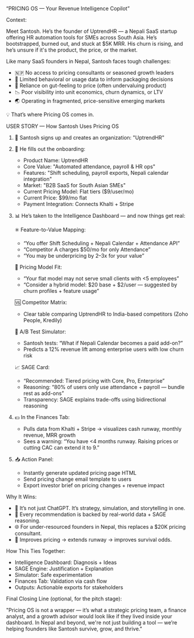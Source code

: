 “PRICING OS — Your Revenue Intelligence Copilot”

Context:

Meet Santosh. He’s the founder of UptrendHR — a Nepali SaaS startup offering HR automation tools for SMEs across South Asia. He’s bootstrapped, burned out, and stuck at $5K MRR. His churn is rising, and he’s unsure if it's the product, the price, or the market.

Like many SaaS founders in Nepal, Santosh faces tough challenges:

- 🇳🇵 No access to pricing consultants or seasoned growth leaders
- 🧠 Limited behavioral or usage data to inform packaging decisions
- 💸 Reliance on gut-feeling to price (often undervaluing product)
- 📉 Poor visibility into unit economics, churn dynamics, or LTV
- 🌏 Operating in fragmented, price-sensitive emerging markets

💡 That’s where Pricing OS comes in.

USER STORY — How Santosh Uses Pricing OS

1. 🎯 Santosh signs up and creates an organization: "UptrendHR"
2. 🧾 He fills out the onboarding:
    - Product Name: UptrendHR
    - Core Value: "Automated attendance, payroll & HR ops"
    - Features: "Shift scheduling, payroll exports, Nepali calendar integration"
    - Market: "B2B SaaS for South Asian SMEs"
    - Current Pricing Model: Flat tiers ($9/user/mo)
    - Current Price: $99/mo flat
    - Payment Integration: Connects Khalti + Stripe
3. 📊 He’s taken to the Intelligence Dashboard — and now things get real:
    
    ✳️ Feature-to-Value Mapping:
    
    - “You offer Shift Scheduling + Nepali Calendar + Attendance API”
    - “Competitor A charges $50/mo for only Attendance”
    - “You may be underpricing by 2–3x for your value”
    
    🔁 Pricing Model Fit:
    
    - “Your flat model may not serve small clients with <5 employees”
    - “Consider a hybrid model: $20 base + $2/user — suggested by churn profiles + feature usage”
    
    🆚 Competitor Matrix:
    
    - Clear table comparing UptrendHR to India-based competitors (Zoho People, Kredily)
    
    🧪 A/B Test Simulator:
    
    - Santosh tests: “What if Nepali Calendar becomes a paid add-on?”
    - Predicts a 12% revenue lift among enterprise users with low churn risk
    
    📈 SAGE Card:
    
    - “Recommended: Tiered pricing with Core, Pro, Enterprise”
    - Reasoning: “80% of users only use attendance + payroll — bundle rest as add-ons”
    - Transparency: SAGE explains trade-offs using bidirectional reasoning
4. 💵 In the Finances Tab:
    - Pulls data from Khalti + Stripe → visualizes cash runway, monthly revenue, MRR growth
    - Sees a warning: “You have <4 months runway. Raising prices or cutting CAC can extend it to 9.”
5. 📥 Action Panel:
    - Instantly generate updated pricing page HTML
    - Send pricing change email template to users
    - Export investor brief on pricing changes + revenue impact

Why It Wins:

- 🧠 It’s not just ChatGPT. It’s strategy, simulation, and storytelling in one.
- 🔎 Every recommendation is backed by real-world data + SAGE reasoning.
- 🌐 For under-resourced founders in Nepal, this replaces a $20K pricing consultant.
- 💸 Improves pricing → extends runway → improves survival odds.

How This Ties Together:

- Intelligence Dashboard: Diagnosis + Ideas
- SAGE Engine: Justification + Explanation
- Simulator: Safe experimentation
- Finances Tab: Validation via cash flow
- Outputs: Actionable exports for stakeholders

Final Closing Line (optional, for the pitch stage):

"Pricing OS is not a wrapper — it’s what a strategic pricing team, a finance analyst, and a growth advisor would look like if they lived inside your dashboard. In Nepal and beyond, we're not just building a tool — we’re helping founders like Santosh survive, grow, and thrive."